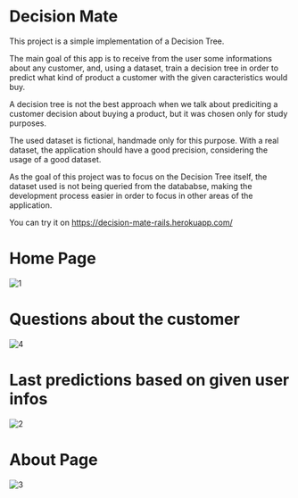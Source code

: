 # Decision Mate

This project is a simple implementation of a Decision Tree. 

The main goal of this app is to receive from the user some informations about any customer, and, using a dataset, train a decision tree in order to predict what kind of product a customer with the given caracteristics would buy.

A decision tree is not the best approach when we talk about prediciting a customer decision about buying a product, but it was chosen only for study purposes.

The used dataset is fictional, handmade only for this purpose. With a real dataset, the application should have a good precision, considering the usage of a good dataset.

As the goal of this project was to focus on the Decision Tree itself, the dataset used is not being queried from the datababse, making the development process easier in order to focus in other areas of the application.

You can try it on https://decision-mate-rails.herokuapp.com/

# Home Page
![1](https://user-images.githubusercontent.com/58073599/186541558-880ccfba-f294-49bc-b6ba-350e4c3bcdd7.png)

# Questions about the customer
![4](https://user-images.githubusercontent.com/58073599/186542230-fb616712-4d5e-4b0d-9b2b-be5053f7660b.png)

# Last predictions based on given user infos
![2](https://user-images.githubusercontent.com/58073599/186541560-784ee3de-dd5e-488e-b11b-2f47eb9ab6ff.png)

# About Page
![3](https://user-images.githubusercontent.com/58073599/186541561-9bfa8778-1e6c-4075-b7d3-3962ca762d53.png)
